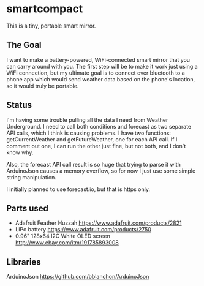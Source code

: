 # smartcompact
This is a tiny, portable smart mirror.

## The Goal
I want to make a battery-powered, WiFi-connected smart mirror that you can carry around with you. The first step will be to make it work just using a WiFi connection, but my ultimate goal is to connect over bluetooth to a phone app which would send weather data based on the phone's location, so it would truly be portable.

## Status
I'm having some trouble pulling all the data I need from Weather Underground. I need to call both conditions and forecast as two separate API calls, which I think is causing problems. I have two functions: getCurrentWeather and getFutureWeather, one for each API call. If I comment out one, I can run the other just fine, but not both, and I don't know why.

Also, the forecast API call result is so huge that trying to parse it with ArduinoJson causes a memory overflow, so for now I just use some simple string manipulation.

I initially planned to use forecast.io, but that is https only.

## Parts used
- Adafruit Feather Huzzah https://www.adafruit.com/products/2821
- LiPo battery https://www.adafruit.com/products/2750
- 0.96" 128x64 I2C White OLED screen http://www.ebay.com/itm/191785893008

## Libraries
ArduinoJson https://github.com/bblanchon/ArduinoJson